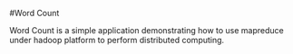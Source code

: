 #Word Count

Word Count is a simple application demonstrating how to use mapreduce under hadoop platform to perform distributed computing.